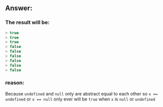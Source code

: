 ## Answer:

### The result will be:
```javascript
> true
> true
> true
> false
> false
> false
> false
> false
> false
```

### reason:
Because `undefined` and `null` only are abstract equal to each other so `x == undefined` or `x == null` only ever will be `true` when `x` is `null` or `undefined`
